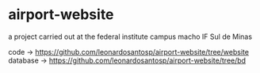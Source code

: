 # airport-website
a project carried out at the federal institute campus macho IF Sul de Minas <br>

code -> https://github.com/leonardosantosp/airport-website/tree/website <br>
database -> https://github.com/leonardosantosp/airport-website/tree/bd <br>
